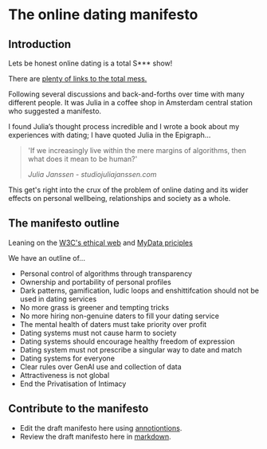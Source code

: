 # The online dating manifesto

## Introduction

Lets be honest online dating is a total S*** show!

There are [plenty of links to the total mess.](https://raindrop.io/cubicgarden/dating-and-intimacy-worries-47875973)

Following several discussions and back-and-forths over time with many different people.
It was Julia in a coffee shop in Amsterdam central station who suggested a manifesto.

I found Julia’s thought process incredible and I wrote a book about my experiences with dating; I have quoted Julia in the Epigraph…

> 'If we increasingly live within the mere margins of algorithms, then what does it mean to be human?'
> 
> _Julia Janssen - studiojuliajanssen.com_

This get's right into the crux of the problem of online dating and its wider effects on personal wellbeing, relationships and society as a whole.


## The manifesto outline

Leaning on the [W3C's ethical web](https://www.w3.org/TR/ethical-web-principles/) and [MyData priciples](https://mydata.org/about/purposes-principles/)  

We have an outline of...

* Personal control of algorithms through transparency
* Ownership and portability of personal profiles
* Dark patterns, gamification, ludic loops and enshittifcation should not be used in dating services
* No more grass is greener and tempting tricks
* No more hiring non-genuine daters to fill your dating service
* The mental health of daters must take priority over profit
* Dating systems must not cause harm to society
* Dating systems should encourage healthy freedom of expression 
* Dating system must not prescribe a singular way to date and match
* Dating systems for everyone
* Clear rules over GenAI use and collection of data
* Attractiveness is not global
* End the Privatisation of Intimacy


## Contribute to the manifesto

* Edit the draft manifesto here using [annotiontions](https://cubicgarden.github.io/dating-manifesto/dokie.li/).
* Review the draft manifesto here in [markdown](https://github.com/cubicgarden/dating-manifesto/blob/main/Online%20Dating_%20A%20manifesto%20for%20a%20better%20loving%20world.md). 
